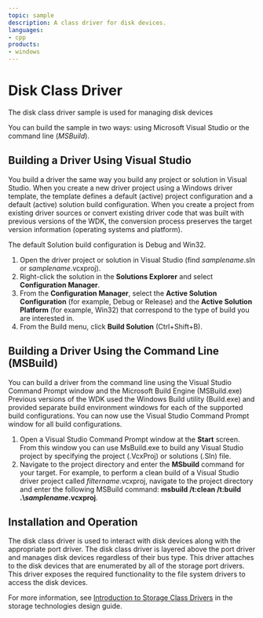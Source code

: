 ```yaml
---
topic: sample
description: A class driver for disk devices.
languages:
- cpp
products:
- windows
---
```


<!---
    name: Disk Class Driver
    platform: WDM
    language: cpp
    category: Storage
    description: A class driver for disk devices.  
    samplefwlink: http://go.microsoft.com/fwlink/p/?LinkId=617979
--->

# Disk Class Driver

The disk class driver sample is used for managing disk devices

You can build the sample in two ways: using Microsoft Visual Studio or the command line (*MSBuild*).

## Building a Driver Using Visual Studio

You build a driver the same way you build any project or solution in Visual Studio. When you create a new driver project using a Windows driver template, the template defines a default (active) project configuration and a default (active) solution build configuration. When you create a project from existing driver sources or convert existing driver code that was built with previous versions of the WDK, the conversion process preserves the target version information (operating systems and platform).

The default Solution build configuration is Debug and Win32.

1. Open the driver project or solution in Visual Studio (find *samplename*.sln or *samplename*.vcxproj).
1. Right-click the solution in the **Solutions Explorer** and select **Configuration Manager**.
1. From the **Configuration Manager**, select the **Active Solution Configuration** (for example, Debug or Release) and the **Active Solution Platform** (for example, Win32) that correspond to the type of build you are interested in.
1. From the Build menu, click **Build Solution** (Ctrl+Shift+B).

## Building a Driver Using the Command Line (MSBuild)

You can build a driver from the command line using the Visual Studio Command Prompt window and the Microsoft Build Engine (MSBuild.exe) Previous versions of the WDK used the Windows Build utility (Build.exe) and provided separate build environment windows for each of the supported build configurations. You can now use the Visual Studio Command Prompt window for all build configurations.

1. Open a Visual Studio Command Prompt window at the **Start** screen. From this window you can use MsBuild.exe to build any Visual Studio project by specifying the project (.VcxProj) or solutions (.Sln) file.
1. Navigate to the project directory and enter the **MSbuild** command for your target. For example, to perform a clean build of a Visual Studio driver project called *filtername*.vcxproj, navigate to the project directory and enter the following MSBuild command: **msbuild /t:clean /t:build .\\***samplename***.vcxproj**.

## Installation and Operation

The disk class driver is used to interact with disk devices along with the appropriate port driver. The disk class driver is layered above the port driver and manages disk devices regardless of their bus type. This driver attaches to the disk devices that are enumerated by all of the storage port drivers. This driver exposes the required functionality to the file system drivers to access the disk devices.

For more information, see [Introduction to Storage Class Drivers](http://msdn.microsoft.com/en-us/library/windows/hardware/ff559215) in the storage technologies design guide.